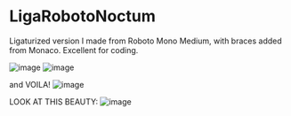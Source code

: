 # LigaRobotoNoctum
Ligaturized version I made from Roboto Mono Medium, with braces added from Monaco. Excellent for coding.

![image](https://user-images.githubusercontent.com/55773835/168518149-17fecd01-43e1-43e3-a1e4-9ca4882f390c.png)
![image](https://user-images.githubusercontent.com/55773835/168518113-396613a2-0c0e-47ea-b736-609fc328392c.png)

and VOILA!
![image](https://user-images.githubusercontent.com/55773835/168518170-d5ed96df-9fd0-4fb1-a2c4-c9f0808a4315.png)

LOOK AT THIS BEAUTY:
![image](https://user-images.githubusercontent.com/55773835/168518344-0b675fa7-a552-4cdc-a52d-b29463911028.png)
